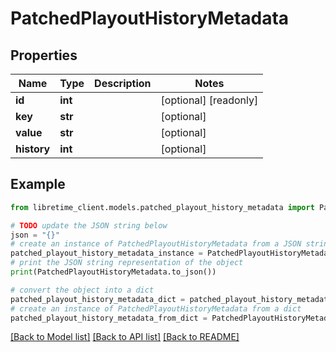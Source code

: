 # PatchedPlayoutHistoryMetadata


## Properties

Name | Type | Description | Notes
------------ | ------------- | ------------- | -------------
**id** | **int** |  | [optional] [readonly] 
**key** | **str** |  | [optional] 
**value** | **str** |  | [optional] 
**history** | **int** |  | [optional] 

## Example

```python
from libretime_client.models.patched_playout_history_metadata import PatchedPlayoutHistoryMetadata

# TODO update the JSON string below
json = "{}"
# create an instance of PatchedPlayoutHistoryMetadata from a JSON string
patched_playout_history_metadata_instance = PatchedPlayoutHistoryMetadata.from_json(json)
# print the JSON string representation of the object
print(PatchedPlayoutHistoryMetadata.to_json())

# convert the object into a dict
patched_playout_history_metadata_dict = patched_playout_history_metadata_instance.to_dict()
# create an instance of PatchedPlayoutHistoryMetadata from a dict
patched_playout_history_metadata_from_dict = PatchedPlayoutHistoryMetadata.from_dict(patched_playout_history_metadata_dict)
```
[[Back to Model list]](../README.md#documentation-for-models) [[Back to API list]](../README.md#documentation-for-api-endpoints) [[Back to README]](../README.md)


